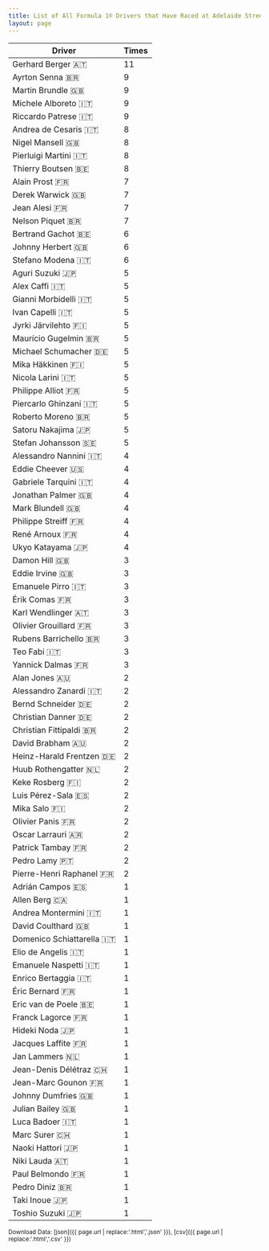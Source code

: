 ```yaml
---
title: List of All Formula 1® Drivers that Have Raced at Adelaide Street Circuit
layout: page
---
```


| Driver | Times |
|--|--|
| Gerhard Berger 🇦🇹 | 11 |
| Ayrton Senna 🇧🇷 | 9 |
| Martin Brundle 🇬🇧 | 9 |
| Michele Alboreto 🇮🇹 | 9 |
| Riccardo Patrese 🇮🇹 | 9 |
| Andrea de Cesaris 🇮🇹 | 8 |
| Nigel Mansell 🇬🇧 | 8 |
| Pierluigi Martini 🇮🇹 | 8 |
| Thierry Boutsen 🇧🇪 | 8 |
| Alain Prost 🇫🇷 | 7 |
| Derek Warwick 🇬🇧 | 7 |
| Jean Alesi 🇫🇷 | 7 |
| Nelson Piquet 🇧🇷 | 7 |
| Bertrand Gachot 🇧🇪 | 6 |
| Johnny Herbert 🇬🇧 | 6 |
| Stefano Modena 🇮🇹 | 6 |
| Aguri Suzuki 🇯🇵 | 5 |
| Alex Caffi 🇮🇹 | 5 |
| Gianni Morbidelli 🇮🇹 | 5 |
| Ivan Capelli 🇮🇹 | 5 |
| Jyrki Järvilehto 🇫🇮 | 5 |
| Maurício Gugelmin 🇧🇷 | 5 |
| Michael Schumacher 🇩🇪 | 5 |
| Mika Häkkinen 🇫🇮 | 5 |
| Nicola Larini 🇮🇹 | 5 |
| Philippe Alliot 🇫🇷 | 5 |
| Piercarlo Ghinzani 🇮🇹 | 5 |
| Roberto Moreno 🇧🇷 | 5 |
| Satoru Nakajima 🇯🇵 | 5 |
| Stefan Johansson 🇸🇪 | 5 |
| Alessandro Nannini 🇮🇹 | 4 |
| Eddie Cheever 🇺🇸 | 4 |
| Gabriele Tarquini 🇮🇹 | 4 |
| Jonathan Palmer 🇬🇧 | 4 |
| Mark Blundell 🇬🇧 | 4 |
| Philippe Streiff 🇫🇷 | 4 |
| René Arnoux 🇫🇷 | 4 |
| Ukyo Katayama 🇯🇵 | 4 |
| Damon Hill 🇬🇧 | 3 |
| Eddie Irvine 🇬🇧 | 3 |
| Emanuele Pirro 🇮🇹 | 3 |
| Érik Comas 🇫🇷 | 3 |
| Karl Wendlinger 🇦🇹 | 3 |
| Olivier Grouillard 🇫🇷 | 3 |
| Rubens Barrichello 🇧🇷 | 3 |
| Teo Fabi 🇮🇹 | 3 |
| Yannick Dalmas 🇫🇷 | 3 |
| Alan Jones 🇦🇺 | 2 |
| Alessandro Zanardi 🇮🇹 | 2 |
| Bernd Schneider 🇩🇪 | 2 |
| Christian Danner 🇩🇪 | 2 |
| Christian Fittipaldi 🇧🇷 | 2 |
| David Brabham 🇦🇺 | 2 |
| Heinz-Harald Frentzen 🇩🇪 | 2 |
| Huub Rothengatter 🇳🇱 | 2 |
| Keke Rosberg 🇫🇮 | 2 |
| Luis Pérez-Sala 🇪🇸 | 2 |
| Mika Salo 🇫🇮 | 2 |
| Olivier Panis 🇫🇷 | 2 |
| Oscar Larrauri 🇦🇷 | 2 |
| Patrick Tambay 🇫🇷 | 2 |
| Pedro Lamy 🇵🇹 | 2 |
| Pierre-Henri Raphanel 🇫🇷 | 2 |
| Adrián Campos 🇪🇸 | 1 |
| Allen Berg 🇨🇦 | 1 |
| Andrea Montermini 🇮🇹 | 1 |
| David Coulthard 🇬🇧 | 1 |
| Domenico Schiattarella 🇮🇹 | 1 |
| Elio de Angelis 🇮🇹 | 1 |
| Emanuele Naspetti 🇮🇹 | 1 |
| Enrico Bertaggia 🇮🇹 | 1 |
| Éric Bernard 🇫🇷 | 1 |
| Eric van de Poele 🇧🇪 | 1 |
| Franck Lagorce 🇫🇷 | 1 |
| Hideki Noda 🇯🇵 | 1 |
| Jacques Laffite 🇫🇷 | 1 |
| Jan Lammers 🇳🇱 | 1 |
| Jean-Denis Délétraz 🇨🇭 | 1 |
| Jean-Marc Gounon 🇫🇷 | 1 |
| Johnny Dumfries 🇬🇧 | 1 |
| Julian Bailey 🇬🇧 | 1 |
| Luca Badoer 🇮🇹 | 1 |
| Marc Surer 🇨🇭 | 1 |
| Naoki Hattori 🇯🇵 | 1 |
| Niki Lauda 🇦🇹 | 1 |
| Paul Belmondo 🇫🇷 | 1 |
| Pedro Diniz 🇧🇷 | 1 |
| Taki Inoue 🇯🇵 | 1 |
| Toshio Suzuki 🇯🇵 | 1 |

<small>Download Data: [json]({{ page.url | replace:'.html','.json' }}), [csv]({{ page.url | replace:'.html','.csv' }})</small>
